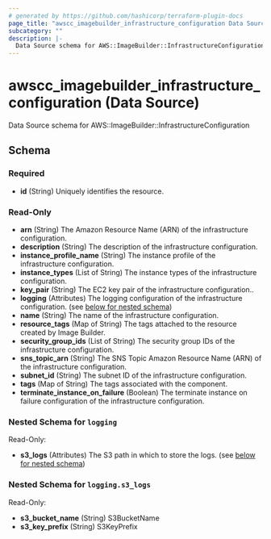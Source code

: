 ```yaml
---
# generated by https://github.com/hashicorp/terraform-plugin-docs
page_title: "awscc_imagebuilder_infrastructure_configuration Data Source - terraform-provider-awscc"
subcategory: ""
description: |-
  Data Source schema for AWS::ImageBuilder::InfrastructureConfiguration
---
```


# awscc_imagebuilder_infrastructure_configuration (Data Source)

Data Source schema for AWS::ImageBuilder::InfrastructureConfiguration



<!-- schema generated by tfplugindocs -->
## Schema

### Required

- **id** (String) Uniquely identifies the resource.

### Read-Only

- **arn** (String) The Amazon Resource Name (ARN) of the infrastructure configuration.
- **description** (String) The description of the infrastructure configuration.
- **instance_profile_name** (String) The instance profile of the infrastructure configuration.
- **instance_types** (List of String) The instance types of the infrastructure configuration.
- **key_pair** (String) The EC2 key pair of the infrastructure configuration..
- **logging** (Attributes) The logging configuration of the infrastructure configuration. (see [below for nested schema](#nestedatt--logging))
- **name** (String) The name of the infrastructure configuration.
- **resource_tags** (Map of String) The tags attached to the resource created by Image Builder.
- **security_group_ids** (List of String) The security group IDs of the infrastructure configuration.
- **sns_topic_arn** (String) The SNS Topic Amazon Resource Name (ARN) of the infrastructure configuration.
- **subnet_id** (String) The subnet ID of the infrastructure configuration.
- **tags** (Map of String) The tags associated with the component.
- **terminate_instance_on_failure** (Boolean) The terminate instance on failure configuration of the infrastructure configuration.

<a id="nestedatt--logging"></a>
### Nested Schema for `logging`

Read-Only:

- **s3_logs** (Attributes) The S3 path in which to store the logs. (see [below for nested schema](#nestedatt--logging--s3_logs))

<a id="nestedatt--logging--s3_logs"></a>
### Nested Schema for `logging.s3_logs`

Read-Only:

- **s3_bucket_name** (String) S3BucketName
- **s3_key_prefix** (String) S3KeyPrefix


